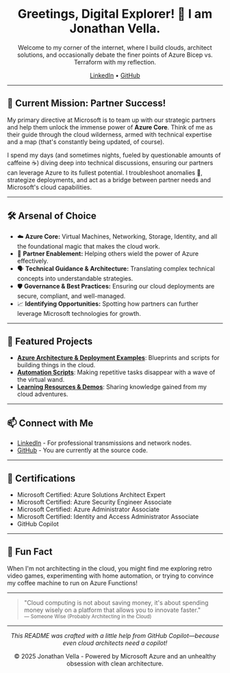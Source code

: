 
<h1 align="center">Greetings, Digital Explorer! 👋 I am Jonathan Vella.</h1>

<p align="center">
  Welcome to my corner of the internet, where I build clouds, architect solutions, and occasionally debate the finer points of Azure Bicep vs. Terraform with my reflection.
</p>

<p align="center">
  <a href="https://www.linkedin.com/in/jonathanvella/">LinkedIn</a> •
  <a href="https://jonathan-vella.github.io/">GitHub</a>
</p>

---

## 🚀 Current Mission: Partner Success!

My primary directive at Microsoft is to team up with our strategic partners and help them unlock the immense power of **Azure Core**. Think of me as their guide through the cloud wilderness, armed with technical expertise and a map (that's constantly being updated, of course).

I spend my days (and sometimes nights, fueled by questionable amounts of caffeine ☕) diving deep into technical discussions, ensuring our partners can leverage Azure to its fullest potential. I troubleshoot anomalies 👾, strategize deployments, and act as a bridge between partner needs and Microsoft's cloud capabilities.

---

## 🛠️ Arsenal of Choice

- ☁️ **Azure Core:** Virtual Machines, Networking, Storage, Identity, and all the foundational magic that makes the cloud work.
- 🤝 **Partner Enablement:** Helping others wield the power of Azure effectively.
- 🗣️ **Technical Guidance & Architecture:** Translating complex technical concepts into understandable strategies.
- 🛡️ **Governance & Best Practices:** Ensuring our cloud deployments are secure, compliant, and well-managed.
- 📈 **Identifying Opportunities:** Spotting how partners can further leverage Microsoft technologies for growth.

---

## 📂 Featured Projects

- **[Azure Architecture & Deployment Examples](#)**: Blueprints and scripts for building things in the cloud.
- **[Automation Scripts](#)**: Making repetitive tasks disappear with a wave of the virtual wand.
- **[Learning Resources & Demos](#)**: Sharing knowledge gained from my cloud adventures.

---

## 📫 Connect with Me

- [LinkedIn](https://www.linkedin.com/in/jonathanvella/) - For professional transmissions and network nodes.
- [GitHub](https://github.com/jonathan-vella) - You are currently at the source code.

---

## 🏅 Certifications

- Microsoft Certified: Azure Solutions Architect Expert
- Microsoft Certified: Azure Security Engineer Associate
- Microsoft Certified: Azure Administrator Associate
- Microsoft Certified: Identity and Access Administrator Associate
- GitHub Copilot
   
---

## 🎲 Fun Fact

When I'm not architecting in the cloud, you might find me exploring retro video games, experimenting with home automation, or trying to convince my coffee machine to run on Azure Functions!

---

> "Cloud computing is not about saving money, it's about spending money wisely on a platform that allows you to innovate faster."  
> <sub>— Someone Wise (Probably Architecting in the Cloud)</sub>

---

<p align="center">
  <em>This README was crafted with a little help from GitHub Copilot—because even cloud architects need a copilot!</em>
</p>

<p align="center">
  &copy; 2025 Jonathan Vella - Powered by Microsoft Azure and an unhealthy obsession with clean architecture.
</p>
